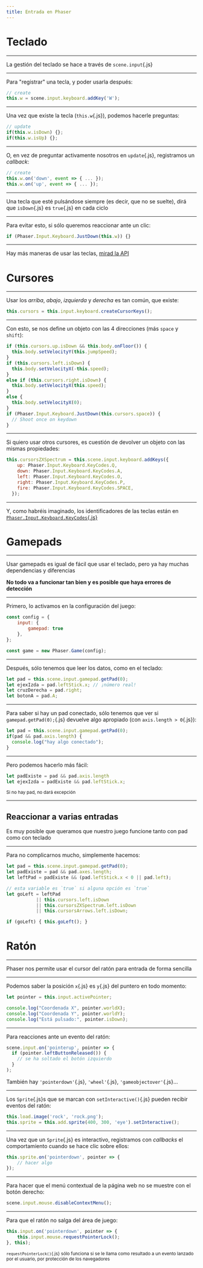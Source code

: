 ```yaml
---
title: Entrada en Phaser
---
```


# Teclado

---

La gestión del teclado se hace a través de `scene.input`{.js}

---

Para "registrar" una tecla, y poder usarla después:

```js
// create
this.w = scene.input.keyboard.addKey('W');
```

---

Una vez que existe la tecla (`this.w`{.js}), podemos hacerle preguntas:

```js
// update
if(this.w.isDown) {};
if(this.w.isUp) {};
```

---

O, en vez de preguntar activamente nosotros en `update`{.js}, registramos un *callback*:

```js
// create
this.w.on('down', event => { ... });
this.w.on('up', event => { ... });
```

---

Una tecla que esté pulsándose siempre (es decir, que no se suelte), dirá que `isDown`{.js} es `true`{.js} en cada ciclo

---

Para evitar esto, si sólo queremos reaccionar ante un clic:

```js
if (Phaser.Input.Keyboard.JustDown(this.w)) {}
```

---

 Hay más maneras de usar las teclas, [mirad la API](https://photonstorm.github.io/phaser3-docs/Phaser.Input.Keyboard.html)



















# Cursores

---

 Usar los *arriba*, *abajo*, *izquierda* y *derecha* es tan común, que existe:

```js
this.cursors = this.input.keyboard.createCursorKeys();
```

---

Con esto, se nos define un objeto con las 4 direcciones (más `space` y `shift`):

```js
if (this.cursors.up.isDown && this.body.onFloor()) {
  this.body.setVelocityY(this.jumpSpeed);
}
if (this.cursors.left.isDown) {
  this.body.setVelocityX(-this.speed);
}
else if (this.cursors.right.isDown) {
  this.body.setVelocityX(this.speed);
}
else {
  this.body.setVelocityX(0);
}
if (Phaser.Input.Keyboard.JustDown(this.cursors.space)) {
  // Shoot once on keydown
} 

```

---

Si quiero usar otros cursores, es cuestión de devolver un objeto con las mismas propiedades:

```js
this.cursorsZXSpectrum = this.scene.input.keyboard.addKeys({
    up: Phaser.Input.Keyboard.KeyCodes.Q,
    down: Phaser.Input.Keyboard.KeyCodes.A,
    left: Phaser.Input.Keyboard.KeyCodes.O,
    right: Phaser.Input.Keyboard.KeyCodes.P,
    fire: Phaser.Input.Keyboard.KeyCodes.SPACE,
  });
```

---


Y, como habréis imaginado, los identificadores de las teclas están en [`Phaser.Input.Keyboard.KeyCodes`{.js}](https://photonstorm.github.io/phaser3-docs/Phaser.Input.Keyboard.KeyCodes.html)














# Gamepads

---

Usar gamepads es igual de fácil que usar el teclado, pero ya hay muchas dependencias y diferencias

**No todo va a funcionar tan bien y es posible que haya errores de detección**


---

Primero, lo activamos en la configuración del juego:

```js
const config = {
    input: {
        gamepad: true
    },
};

const game = new Phaser.Game(config);
```

---

Después, sólo tenemos que leer los datos, como en el teclado:

```js
let pad = this.scene.input.gamepad.getPad(0);
let ejexIzda = pad.leftStick.x; // ¡número real!
let cruzDerecha = pad.right;
let botonA = pad.A;
```

---

Para saber si hay un pad conectado, sólo tenemos que ver si `gamepad.getPad(0);`{.js} devuelve algo apropiado (con `axis.length > 0`{.js}):

```js
let pad = this.scene.input.gamepad.getPad(0);
if(pad && pad.axis.length) {
  console.log("hay algo conectado");
}
```

---

Pero podemos hacerlo más fácil:

```js
let padExiste = pad && pad.axis.length
let ejexIzda = padExiste && pad.leftStick.x;
```

<small>Si no hay pad, no dará excepción</small>


---


## Reaccionar a varias entradas

Es muy posible que queramos que nuestro juego funcione tanto con pad como con teclado

---

Para no complicarnos mucho, simplemente hacemos:

```js
let pad = this.scene.input.gamepad.getPad(0);
let padExiste = pad && pad.axes.length;
let leftPad = padExiste && (pad.leftStick.x < 0 || pad.left);

// esta variable es `true` si alguna opción es `true`
let goLeft = leftPad 
           || this.cursors.left.isDown 
           || this.cursorsZXSpectrum.left.isDown
           || this.cursorsArrows.left.isDown;

if (goLeft) { this.goLeft(); }
```















# Ratón

---

Phaser nos permite usar el cursor del ratón para entrada de forma sencilla

---

Podemos saber la posición `x`{.js} es `y`{.js} del puntero en todo momento:


```js
let pointer = this.input.activePointer;

console.log("Coordenada X", pointer.worldX);
console.log("Coordenada Y", pointer.worldY);
console.log("Está pulsado:", pointer.isDown);
```

---

Para reacciones ante un evento del ratón:

```js
scene.input.on('pointerup', pointer => {
  if (pointer.leftButtonReleased()) {
    // se ha soltado el botón izquierdo
  }
);
```

También hay `'pointerdown'`{.js}, `'wheel'`{.js}, `'gameobjectover'`{.js}...

---

Los `Sprite`{.js}s que se marcan con `setInteractive()`{.js} pueden recibir eventos del ratón:

```js
this.load.image('rock', 'rock.png');
this.sprite = this.add.sprite(400, 300, 'eye').setInteractive();
```

---

Una vez que un `Sprite`{.js} es interactivo, registramos con *callbacks* el comportamiento cuando se hace clic sobre ellos:


```js
this.sprite.on('pointerdown', pointer => {
    // hacer algo
});
```

---

Para hacer que el menú contextual de la página web no se muestre con el botón derecho:

```js
scene.input.mouse.disableContextMenu();
```

---

Para que el ratón no salga del área de juego:

```js
this.input.on('pointerdown', pointer => {
    this.input.mouse.requestPointerLock();
}, this);
```

<small>`requestPointerLock()`{.js} sólo funciona si se le llama como resultado a un evento lanzado por el usuario, por protección de los navegadores</small>